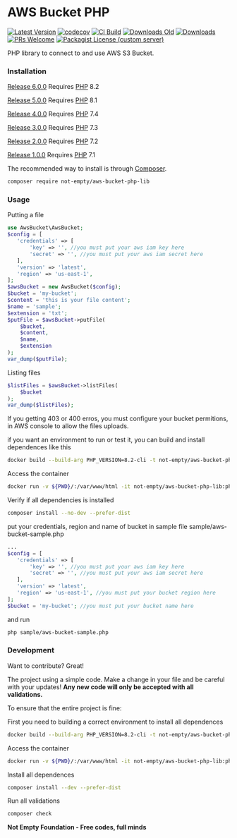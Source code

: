 # AWS Bucket PHP

[![Latest Version](https://img.shields.io/github/v/release/not-empty/aws-bucket-php-lib.svg?style=flat-square)](https://github.com/not-empty/aws-bucket-php-lib/releases)
[![codecov](https://codecov.io/gh/not-empty/aws-bucket-php-lib/graph/badge.svg?token=AEMV163UW6)](https://codecov.io/gh/not-empty/aws-bucket-php-lib)
[![CI Build](https://img.shields.io/github/actions/workflow/status/not-empty/aws-bucket-php-lib/php.yml)](https://github.com/not-empty/aws-bucket-php-lib/actions/workflows/php.yml)
[![Downloads Old](https://img.shields.io/packagist/dt/kiwfy/aws-bucket-php?logo=old&label=downloads%20legacy)](https://packagist.org/packages/kiwfy/aws-bucket-php)
[![Downloads](https://img.shields.io/packagist/dt/not-empty/aws-bucket-php-lib?logo=old&label=downloads)](https://packagist.org/packages/not-empty/aws-bucket-php-lib)
[![PRs Welcome](https://img.shields.io/badge/PRs-welcome-brightgreen.svg?style=flat-square)](http://makeapullrequest.com)
[![Packagist License (custom server)](https://img.shields.io/packagist/l/not-empty/aws-bucket-php-lib)](https://github.com/not-empty/aws-bucket-php-lib/blob/master/LICENSE)

PHP library to connect to and use AWS S3 Bucket.

### Installation

[Release 6.0.0](https://github.com/not-empty/aws-bucket-php-lib/releases/tag/6.0.0) Requires [PHP](https://php.net) 8.2

[Release 5.0.0](https://github.com/not-empty/aws-bucket-php-lib/releases/tag/5.0.0) Requires [PHP](https://php.net) 8.1

[Release 4.0.0](https://github.com/not-empty/aws-bucket-php-lib/releases/tag/4.0.0) Requires [PHP](https://php.net) 7.4

[Release 3.0.0](https://github.com/not-empty/aws-bucket-php-lib/releases/tag/2.0.0) Requires [PHP](https://php.net) 7.3

[Release 2.0.0](https://github.com/not-empty/aws-bucket-php-lib/releases/tag/2.0.0) Requires [PHP](https://php.net) 7.2

[Release 1.0.0](https://github.com/not-empty/aws-bucket-php-lib/releases/tag/1.0.0) Requires [PHP](https://php.net) 7.1

The recommended way to install is through [Composer](https://getcomposer.org/).

```sh
composer require not-empty/aws-bucket-php-lib
```

### Usage

Putting a file

```php
use AwsBucket\AwsBucket;
$config = [
   'credentials' => [
       'key' => '', //you must put your aws iam key here
       'secret' => '', //you must put your aws iam secret here
   ],
   'version' => 'latest',
   'region' => 'us-east-1',
];
$awsBucket = new AwsBucket($config);
$bucket = 'my-bucket';
$content = 'this is your file content';
$name = 'sample';
$extension = 'txt';
$putFile = $awsBucket->putFile(
    $bucket,
    $content,
    $name,
    $extension
);
var_dump($putFile);
```

Listing files

```php
$listFiles = $awsBucket->listFiles(
    $bucket
);
var_dump($listFiles);
```

If you getting 403 or 400 erros, you must configure your bucket permitions, in AWS console to allow the files uploads.

if you want an environment to run or test it, you can build and install dependences like this

```sh
docker build --build-arg PHP_VERSION=8.2-cli -t not-empty/aws-bucket-php-lib:php82 -f contrib/Dockerfile .
```

Access the container
```sh
docker run -v ${PWD}/:/var/www/html -it not-empty/aws-bucket-php-lib:php82 bash
```

Verify if all dependencies is installed
```sh
composer install --no-dev --prefer-dist
```

put your credentials, region and name of bucket in sample file sample/aws-bucket-sample.php
```php
...
$config = [
   'credentials' => [
       'key' => '', //you must put your aws iam key here
       'secret' => '', //you must put your aws iam secret here
   ],
   'version' => 'latest',
   'region' => 'us-east-1', //you must put your bucket region here
];
$bucket = 'my-bucket'; //you must put your bucket name here
```

and run
```sh
php sample/aws-bucket-sample.php
```

### Development

Want to contribute? Great!

The project using a simple code.
Make a change in your file and be careful with your updates!
**Any new code will only be accepted with all validations.**

To ensure that the entire project is fine:

First you need to building a correct environment to install all dependences

```sh
docker build --build-arg PHP_VERSION=8.2-cli -t not-empty/aws-bucket-php-lib:php82 -f contrib/Dockerfile .
```

Access the container
```sh
docker run -v ${PWD}/:/var/www/html -it not-empty/aws-bucket-php-lib:php82 bash
```

Install all dependences
```sh
composer install --dev --prefer-dist
```

Run all validations
```sh
composer check
```

**Not Empty Foundation - Free codes, full minds**
